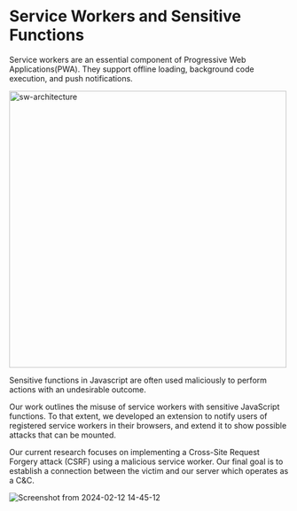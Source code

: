 # Service Workers and Sensitive Functions

Service workers are an essential component of Progressive Web Applications(PWA). They support offline loading, background code execution, and push notifications.

<img width="500" alt="sw-architecture" src="https://github.com/SkandaSiva/service-worker/assets/54946169/ad10f7c7-7d78-462d-8bb2-0b44004bb5b1">

Sensitive functions in Javascript are often used maliciously to perform actions with an undesirable outcome. 

Our work outlines the misuse of service workers with sensitive JavaScript functions. To that extent, we developed an extension to notify users of registered service workers in their browsers, and extend it to show possible attacks that can be mounted.

Our current research focuses on implementing a Cross-Site Request Forgery attack (CSRF) using a malicious service worker. Our final goal is to establish a connection between the victim and our server which operates as a C&C.

![Screenshot from 2024-02-12 14-45-12](https://github.com/SkandaSiva/service-worker/assets/54946169/24f56ee9-632d-4dd2-baf1-614eb5e5d3a4)
